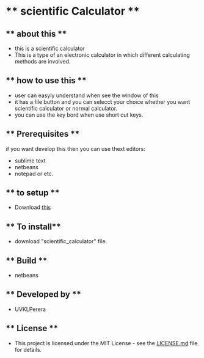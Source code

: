 # ** scientific Calculator **

## ** about this **
* this is a scientific calculator
* This is a type of an electronic calculator in which different calculating methods are involved.

## ** how to use this ** 
* user can easyly understand when see the window of this
* it has a file button and you can selecct your choice whether you want scientific calculator or normal calculator.
* you can use the key bord when use short cut keys.

## ** Prerequisites **
if you want develop this then you can use thext editors:
* sublime text
* netbeans
* notepad or etc.

## ** to setup **
* Download  [this](https://github.com/FOSSCODY-1/U.V.K.L.Perera)



## ** To install**
* download "scientific_calculator" file.


## ** Build **
* netbeans

## ** Developed by **
* UVKLPerera

## ** License **
* This project is licensed under the MIT License - see the [LICENSE.md](LICENSE.md) file for details.






